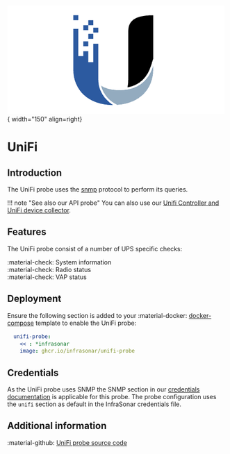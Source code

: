 ![UniFi-Probe](../../../images/probe_unifi.png){ width="150" align=right}

# UniFi

## Introduction

The UniFi probe uses the [snmp](index.md) protocol to perform its queries.

!!! note "See also our API probe"
    You can also use our [Unifi Controller and UniFi device collector](../unificontroller.md).

## Features

The UniFi probe consist of a number of UPS specific checks:

:material-check: System information<br>
:material-check: Radio status<br>
:material-check: VAP status

## Deployment

Ensure the following section is added to your :material-docker: [docker-compose](../appliance/docker_compose.md) template to enable the UniFi probe:

```yaml
  unifi-probe:
    << : *infrasonar
    image: ghcr.io/infrasonar/unifi-probe
```

## Credentials

As the UniFi probe uses SNMP the SNMP section in our [credentials documentation](../appliance/credentials.md) is applicable for this probe.
The probe configuration uses the `unifi` section as default in the InfraSonar credentials file.

## Additional information

:material-github: [UniFi probe source code](https://github.com/infrasonar/unifi-probe)